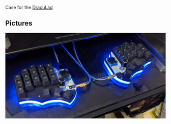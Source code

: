Case for the [DracuLad](https://github.com/mangoiv/draculad)

## Pictures

![pic1](images/draculad.jpg)
